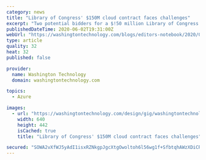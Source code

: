 ```yaml
---
category: news
title: "Library of Congress' $150M cloud contract faces challenges"
excerpt: "Two potential bidders for a $!50 million Library of Congress cloud services contract have raised objections against last-minute changes to the solicitation."
publishedDateTime: 2020-06-02T19:31:00Z
webUrl: "https://washingtontechnology.com/blogs/editors-notebook/2020/06/library-of-congress-solicitation-challenge.aspx"
type: article
quality: 32
heat: 32
published: false

provider:
  name: Washington Technology
  domain: washingtontechnology.com

topics:
  - Azure

images:
  - url: "https://washingtontechnology.com/design/gig/washingtontechnology/2012/img/WT_content_blocking_ad.jpg"
    width: 640
    height: 442
    isCached: true
    title: "Library of Congress' $150M cloud contract faces challenges"

secured: "SOWA2vXfWJ5yAdI1isxRZNkgpJgcXtgOwoltoh6l56wg1f+SfbtqhAWzXDiCRbVGHppetb3kEM1u8NloaZJhDz5MFUH0knODJk0lrj2rQFRSfLZOL1QOh29CJP1jlTGiEllplmACAGPuC26VnYNVcaAHucXq6sSFqYt3xhwcjRQNwOVddxZKxnpIZgSaUROaw+iDIbsAGW1NnNSbgyXzYDx9AnTsJIbL49RyfO8dOzco4OPAg9iuOmZDZGAHtUaBElCMFBj+vvCqRwTB9XjXR+xsjAV4TyxkBLsxua1eCCpOBPf/SbSSZ1QFM/ogSc/p;EjMrG7g7+5nyHnh8ynHDTg=="
---
```


